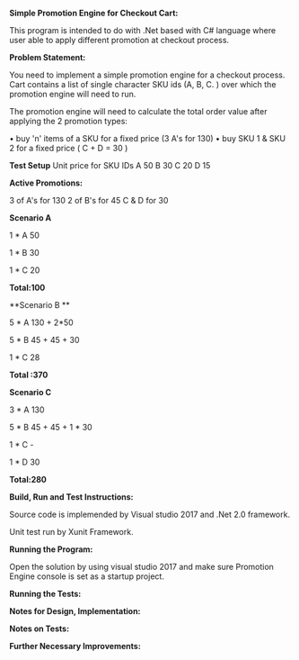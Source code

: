 **Simple Promotion Engine for Checkout Cart:**

This program is intended to do with .Net based with C# language where user able to apply different promotion at checkout process.  

**Problem Statement:**

 You need to implement a simple promotion engine for a checkout process. Cart contains a list of single character SKU ids (A, B, C.	) over which the promotion engine will need to run.
 
The promotion engine will need to calculate the total order value after applying the 2 promotion types:

•	buy 'n' items of a SKU for a fixed price (3 A's for 130)
•	buy SKU 1 & SKU 2 for a fixed price ( C + D = 30 )

**Test Setup**
Unit price for SKU IDs A	50
B	30
C	20
D	15

**Active Promotions:**

3 of A's for 130
2 of B's for 45 C & D for 30

**Scenario A**

1	* A	50

1	* B	30

1	* C	20

**Total:100**		

**Scenario	B	**

5 * A		130 + 2*50

5 * B		45 + 45 + 30

1 * C		28

**Total	:370**

**Scenario C**

3	* A	130

5	* B	45 + 45 + 1 * 30

1	* C	-

1	* D	30

**Total:280**


**Build, Run and Test Instructions:**

Source code is implemended by Visual studio 2017 and .Net 2.0 framework. 
  
 Unit test run by Xunit Framework. 

**Running the Program:**

Open the solution by using visual studio 2017 and make sure Promotion Engine console is set as a startup project. 



**Running the Tests:**


**Notes for Design, Implementation:**


**Notes on Tests:**

**Further Necessary Improvements:**
